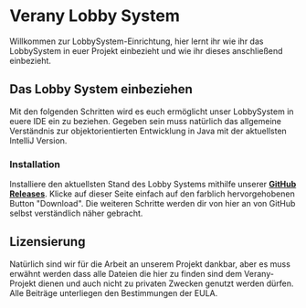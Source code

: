 Verany Lobby System
=============

Willkommen zur LobbySystem-Einrichtung,
hier lernt ihr wie ihr das LobbySystem in euer Projekt einbezieht und wie ihr dieses anschließend einbezieht.

Das Lobby System einbeziehen
----------------------

Mit den folgenden Schritten wird es euch ermöglicht unser LobbySystem in euere IDE ein zu beziehen. Gegeben sein muss natürlich das allgemeine Verständnis zur objektorientierten Entwicklung in Java mit der aktuellsten IntelliJ Version.

### Installation

Installiere den aktuellsten Stand des Lobby Systems mithilfe unserer **[GitHub Releases](https://github.com/verany-network/lobby-system/releases)**. Klicke auf dieser Seite einfach auf den farblich hervorgehobenen Button "Download". Die weiteren Schritte werden dir von hier an von GitHub selbst verständlich näher gebracht.


Lizensierung
---------------------------

Natürlich sind wir für die Arbeit an unserem Projekt dankbar, aber es muss erwähnt werden dass alle Dateien die hier zu finden sind dem Verany-Projekt dienen und auch nicht zu privaten Zwecken genutzt werden dürfen.
Alle Beiträge unterliegen den Bestimmungen der EULA.
